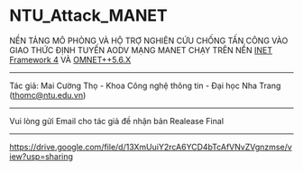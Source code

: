 # NTU_Attack_MANET
NỀN TẢNG MÔ PHỎNG VÀ HỘ TRỢ NGHIÊN CỨU CHỐNG TẤN CÔNG VÀO GIAO THỨC ĐỊNH TUYẾN AODV MẠNG MANET
CHẠY TRÊN NỀN [INET Framework 4](https://inet.omnetpp.org/) VÀ [OMNET++5.6.X](OMNET++5.6.X)
***
Tác giả: Mai Cường Thọ - Khoa Công nghệ thông tin - Đại học Nha Trang (thomc@ntu.edu.vn)
***
Vui lòng gửi Email cho tác giả đề nhận bản Realease Final
***
https://drive.google.com/file/d/13XmUuiY2rcA6YCD4bTcAfVNvZVgnzmse/view?usp=sharing

